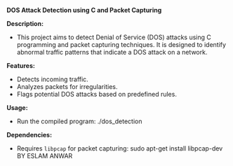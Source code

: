 **DOS Attack Detection using C and Packet Capturing**

**Description:**
- This project aims to detect Denial of Service (DOS) attacks using C programming and packet capturing techniques. It is designed to identify abnormal traffic patterns that indicate a DOS attack on a network.

  
**Features:**
- Detects incoming traffic.
- Analyzes packets for irregularities.
- Flags potential DOS attacks based on predefined rules.




**Usage:**
- Run the compiled program:
./dos_detection


**Dependencies:**
- Requires `libpcap` for packet capturing:
sudo apt-get install libpcap-dev
  BY ESLAM ANWAR